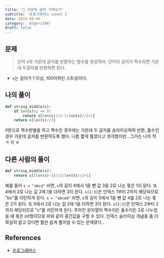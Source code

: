```yaml
---
title: '🧠 가운데 글자 가져오기'
subtitle: '프로그래머스 Level 1'
date: 2019-08-04
category: 'Algorithm'
draft: false
---
```


## 문제

> 단어 s의 가운데 글자를 반환하는 함수를 완성하라.
단어의 길이가 짝수라면 가운데 두글자를 반환하면 된다.

* `s`는 길이가 1 이상, 100이하인 스트링이다.

## 나의 풀이

```python
def string_middle(s):
    if len(s)%2 == 0:
        return s[len(s)//2-1:len(s)//2+1]
    return s[len(s)//2]
```

if문으로 짝수판별을 하고 짝수인 경우에는 가운데 두 글자를 슬라이싱하여 반환, 홀수인 경우 가운데 글자를 반환하도록 했다.
나름 짧게 풀었다고 생각했지만...그거슨 나의 착 ㅋ 각 ㅎ

## 다른 사람의 풀이

```python
def string_middle(s):
    return s[(len(s)-1)//2:len(s)//2+1]
```

예를 들어 `s = "abcd"` 라면, `s`의 길이 4에서 1을 뺀 값 3을 2로 나눈 몫은 1이 된다. 또 4에서 2로 나눈 값 2에 1을 더하면 3이 된다.
`s[1:3]`은 인덱스 1부터 2까지 해당되므로 "bc"를 리턴하게 된다.
`s = "abced"` 라면, `s`의 길이 5에서 1을 뺀 값 4를 2로 나눈 몫은 2가 된다. 또 5에서 2로 나눈 값 2에 1을 더하면 3이 된다.
`s[2:3]`은 인덱스 2부터 2까지 해당되므로 "c"를 리턴하게 된다.
주어진 문자열이 짝수이든 홀수이든 2로 나누었을 때 몫은 int형이므로 위와 같이 중간값을 구할 수 있다.
인덱스 슬라이싱 개념을 좀 더 확실히 알고 있다면 훨씬 쉽게 풀어낼 수 있는 문제였다..

## References

* [프로그래머스](https://programmers.co.kr/learn/courses/30/lessons/12903)
